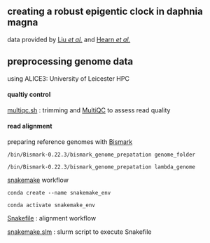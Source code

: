 ## creating a robust epigentic clock in daphnia magna

data provided by [Liu *et al.*](https://doi.org/10.1186/s13072-025-00580-y) and [Hearn *et al.*](https://doi.org/10.1186/s13072-020-00379-z)

## preprocessing genome data

using ALICE3: University of Leicester HPC


#### qualtiy control 

[multiqc.sh](docs/multiqc.sh) : trimming and [MultiQC](https://seqera.io/multiqc/) to assess read quality

#### read alignment

preparing reference genomes with [Bismark](https://github.com/FelixKrueger/Bismark)

`/bin/Bismark-0.22.3/bismark_genome_prepatation genome_folder`

`/bin/Bismark-0.22.3/bismark_genome_prepatation lambda_genome`


[snakemake](https://snakemake.github.io/) workflow

`conda create --name snakemake_env`

`conda activate snakemake_env `

[Snakefile](docs/Snakefile) : alignment workflow

[snakemake.slm](docs/snakemake.slm) : slurm script to execute Snakefile
